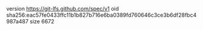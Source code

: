 version https://git-lfs.github.com/spec/v1
oid sha256:eac57fe0433ffc11b1b827b716e6ba0389fd760646c3ce3b6df28fbc4987a487
size 6672
